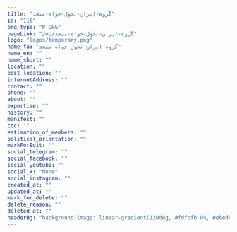 ```yaml
---
title: "گروه-ایران-تحول-خواه-متحد"
id: "116"
org_type: "P_ORG"
pageLink: "/op/گروه-ایران-تحول-خواه-متحد"
logo: "logos/temporary.png"
name_fa: "گروه ایران تحول خواه متحد"
name_en: ""
name_short: ""
location: ""
post_location: ""
internetAddress: ""
contact: ""
phone: ""
about: ""
expertise: ""
history: ""
manifest: ""
coc: ""
estimation_of_members: ""
political_orientation: ""
markForEdit: ""
social_telegram: ""
social_facebook: ""
social_youtube: ""
social_x: "None"
social_instagram: ""
created_at: ""
updated_at: ""
mark_for_delete: ""
delete_reason: ""
deleted_at: ""
headerBg: "background-image: linear-gradient(120deg, #fdfbfb 0%, #ebedee 100%);"
---
```



